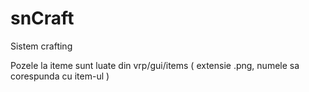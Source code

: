 # snCraft
Sistem crafting<br>

Pozele la iteme sunt luate din vrp/gui/items ( extensie .png, numele sa corespunda cu item-ul )
